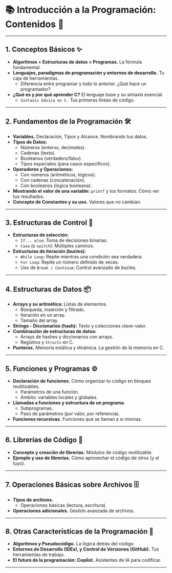 # 📚 Introducción a la Programación: Contenidos 🚀

---

## **1. Conceptos Básicos** ✨

* **Algoritmos + Estructuras de datos = Programas.** La fórmula fundamental.
* **Lenguajes, paradigmas de programación y entornos de desarrollo.** Tu caja de herramientas.
    * Diferencia entre programar y todo lo anterior. ¿Qué hace un programador?
* **¿Qué es y por qué aprender C?** El lenguaje base y su sintaxis esencial.
    * `Sintaxis básica en C.` Tus primeras líneas de código.

---

## **2. Fundamentos de la Programación** 🛠️

* **Variables.** Declaración, Tipos y Alcance. Nombrando tus datos.
* **Tipos de Datos:**
    * Números (enteros, decimales).
    * Cadenas (texto).
    * Booleanos (verdadero/falso).
    * Tipos especiales (para casos específicos).
* **Operadores y Operaciones:**
    * Con números (aritméticos, lógicos).
    * Con cadenas (concatenación).
    * Con booleanos (lógica booleana).
* **Mostrando el valor de una variable:** `printf` y los formatos. Cómo ver tus resultados.
* **Concepto de Constantes y su uso.** Valores que no cambian.

---

## **3. Estructuras de Control** 🚦

* **Estructuras de selección:**
    * `If... else`: Toma de decisiones binarias.
    * `Case` (o `switch`): Múltiples caminos.
* **Estructuras de iteración (bucles):**
    * `While Loop`: Repite mientras una condición sea verdadera.
    * `For Loop`: Repite un número definido de veces.
    * Uso de `Break / Continue`: Control avanzado de bucles.

---

## **4. Estructuras de Datos** 📦

* **Arrays y su aritmética:** Listas de elementos.
    * Búsqueda, inserción y filtrado.
    * Iteración en un array.
    * Tamaño del array.
* **Strings - Diccionarios (hash):** Texto y colecciones clave-valor.
* **Combinación de estructuras de datos:**
    * Arrays de hashes y diccionarios con arrays.
    * Registros y `Structs` en C.
* **Punteros.** Memoria estática y dinámica. La gestión de la memoria en C.

---

## **5. Funciones y Programas** ⚙️

* **Declaración de funciones.** Cómo organizar tu código en bloques reutilizables.
    * Parámetros de una función.
    * Ámbito: variables locales y globales.
* **Llamadas a funciones y estructura de un programa.**
    * Subprogramas.
    * Paso de parámetros (por valor, por referencia).
* **Funciones recursivas.** Funciones que se llaman a sí mismas.

---

## **6. Librerías de Código** 📖

* **Concepto y creación de librerías.** Módulos de código reutilizable.
* **Ejemplo y uso de librerías.** Cómo aprovechar el código de otros (y el tuyo).

---

## **7. Operaciones Básicas sobre Archivos** 🗄️

* **Tipos de archivos.**
    * Operaciones básicas (lectura, escritura).
* **Operaciones adicionales.** Gestión avanzada de archivos.

---

## **8. Otras Características de la Programación** 🔮

* **Algoritmos y Pseudocódigo.** La lógica detrás del código.
* **Entornos de Desarrollo (IDEs), y Control de Versiones (GitHub).** Tus herramientas de trabajo.
* **El futuro de la programación: Copilot.** Asistentes de IA para codificar.

---
